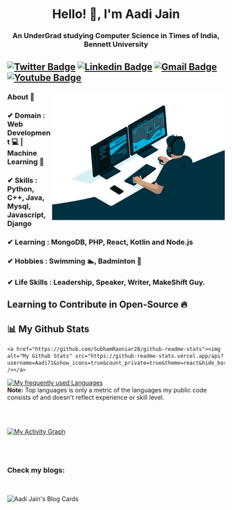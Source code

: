<h1 align="center">Hello! 👋, I'm Aadi Jain</h1>

<h3 align="center">An UnderGrad studying Computer Science in Times of India, Bennett University</h3>

[![Twitter Badge](https://img.shields.io/badge/-Aadi_Jain-red?style=flat-square&logo=twitter&logoColor=white&link=https://twitter.com/Aadi_Jain_7)](https://twitter.com/Aadi_Jain_7)  [![Linkedin Badge](https://img.shields.io/badge/-Aadi_Jain-blue?style=flat-square&logo=Linkedin&logoColor=white&link=https://www.linkedin.com/in/aadijain7102//)](https://www.linkedin.com/in/aadijain7102/) [![Gmail Badge](https://img.shields.io/badge/-jainaadi7102@gmail.com-red?style=flat-square&logo=Gmail&logoColor=white&link=mailto:jainaadi7102@gmail.com)](mailto:jainaadi7102@gmail.com) [![Youtube Badge](https://img.shields.io/badge/-Aadi_Jain-blue?style=flat-square&logo=Youtube&logoColor=white&link=https://www.youtube.com/channel/UCO4BjmZq5NEB9zPwHlhoAyw//)](https://www.youtube.com/channel/UCO4BjmZq5NEB9zPwHlhoAyw/)
---------------------------------------------------------------------------------------------------------------------------------------------------------------------------------

  <img align="right" alt="GIF" src="https://github.com/Aadi71/Aadi71/blob/main/code.gif?raw=true" width="400" height="300" />

### About 📌

### ✔  **Domain :** Web Development 💻 | Machine Learning 🤖
### ✔  **Skills :** Python, C++, Java, Mysql, Javascript, Django
### ✔  **Learning :** MongoDB, PHP, React, Kotlin and Node.js
### ✔  **Hobbies :** Swimming 🏊‍, Badminton 🏸 
### ✔  **Life Skills :** Leadership, Speaker, Writer, MakeShift Guy. 

## Learning to Contribute in Open-Source 🔥
<!-- <p align="center">
  <img alt="Aadi's Github Stats" src="https://github-readme-stats.vercel.app/api?username=Aadi71&show_icons=true&theme=radical">
</p> -->

## 📊 My Github Stats
    <a href="https://github.com/SubhamRaoniar28/github-readme-stats"><img alt="My Github Stats" src="https://github-readme-stats.vercel.app/api?username=Aadi71&show_icons=true&count_private=true&theme=react&hide_border=true&bg_color=0D1117" /></a>
  <a href="https://github.com/Aadi71/github-readme-stats"><img alt="My frequently used Languages" src="https://github-readme-stats.vercel.app/api/top-langs/?username=Aadi71&langs_count=8&count_private=true&layout=compact&theme=react&hide_border=true&bg_color=0D1117" /></a>
  <br/>
  <b>Note:</b> Top languages is only a metric of the languages my public code consists of and doesn't reflect experience or skill level.

<br/>
<br/>

<a href="https://github.com/Aadi71/github-readme-activity-graph"><img alt="My Activity Graph" src="https://activity-graph.herokuapp.com/graph?username=Aadi71&bg_color=0D1117&color=5BCDEC&line=5BCDEC&point=FFFFFF&hide_border=true" /></a>

<br/>
<br/>

### Check my blogs:

<br>

![Aadi Jain's Blog Cards](https://github-cards-external-blogs.souravdey777.vercel.app/getMediumBlogs?username=aadijain71&type=horizontal)
